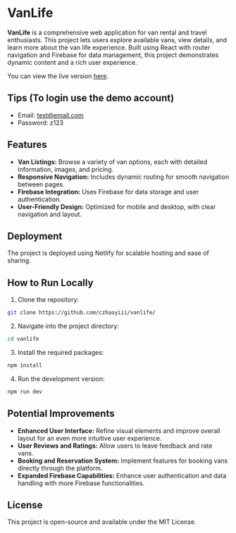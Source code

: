 # VanLife
**VanLife** is a comprehensive web application for van rental and travel enthusiasts. This project lets users explore available vans, view details, and learn more about the van life experience. Built using React with router navigation and Firebase for data management, this project demonstrates dynamic content and a rich user experience.

You can view the live version [here](https://vanlifetribe.netlify.app/).

## Tips (To login use the demo account)
* Email: test@email.com
* Password: z123

## Features
* **Van Listings:** Browse a variety of van options, each with detailed information, images, and pricing.
* **Responsive Navigation:** Includes dynamic routing for smooth navigation between pages.
* **Firebase Integration:** Uses Firebase for data storage and user authentication.
* **User-Friendly Design:** Optimized for mobile and desktop, with clear navigation and layout.

## Deployment
The project is deployed using Netlify for scalable hosting and ease of sharing.

## How to Run Locally
1. Clone the repository:
```bash
git clone https://github.com/czhaoyiii/vanlife/
```
2. Navigate into the project directory:
```bash
cd vanlife
``` 
3. Install the required packages:
```bash
npm install
```
4. Run the development version:
```bash
npm run dev
```

## Potential Improvements
* **Enhanced User Interface:** Refine visual elements and improve overall layout for an even more intuitive user experience.
* **User Reviews and Ratings:** Allow users to leave feedback and rate vans.
* **Booking and Reservation System:** Implement features for booking vans directly through the platform.
* **Expanded Firebase Capabilities:** Enhance user authentication and data handling with more Firebase functionalities.

## License
This project is open-source and available under the MIT License.
